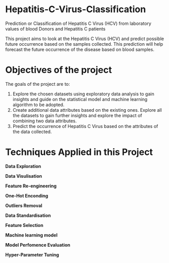 # Hepatitis-C-Virus-Classification
Prediction or Classification of Hepatitis C Virus (HCV) from laboratory values of blood Donors and Hepatitis C patients

This project aims to look at the Hepatitis C Virus (HCV) and predict possible future occurrence based on the samples collected. This prediction will help forecast the future occurrence of the disease based on blood samples.

# Objectives of the project
The goals of the project are to:
1. Explore the chosen datasets using exploratory data analysis to gain insights and guide on the statistical model and machine learning algorithm to be adopted.
2. Create additional data attributes based on the existing ones. Explore all the datasets to gain further insights and explore the impact of combining two data attributes.
3. Predict the occurrence of Hepatitis C Virus based on the attributes of the data collected.


# Techniques Applied in this Project
__Data Exploration__

__Data Visulisation__

__Feature Re-engineering__

__One-Hot Enconding__

__Outliers Removal__

__Data Standardisation__

__Feature Selection__

__Machine learning model__

__Model Perfomence Evaluation__

__Hyper-Parameter Tuning__
